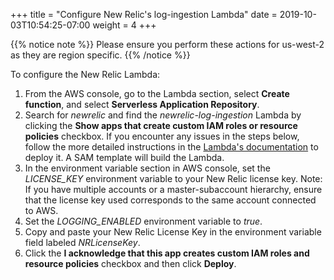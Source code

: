 +++
title = "Configure New Relic's log-ingestion Lambda"
date = 2019-10-03T10:54:25-07:00
weight = 4
+++

{{% notice note %}}
Please ensure you perform these actions for us-west-2 as they are region specific.
{{% /notice %}}

To configure the New Relic Lambda:

1. From the AWS console, go to the Lambda section, select **Create function**, and select **Serverless Application Repository**.
1. Search for *newrelic* and find the *newrelic-log-ingestion* Lambda by clicking the **Show apps that create custom IAM roles or resource policies** checkbox. If you encounter any issues in the steps below, follow the more detailed instructions in the [Lambda's documentation](https://serverlessrepo.aws.amazon.com/applications/arn:aws:serverlessrepo:us-east-1:463657938898:applications~NewRelic-log-ingestion) to deploy it. A SAM template will build the Lambda.
1. In the environment variable section  in AWS console, set the *LICENSE_KEY* environment variable to your New Relic license key. Note: If you have multiple accounts or a master-subaccount hierarchy, ensure that the license key used corresponds to the same account connected to AWS.
1. Set the *LOGGING_ENABLED* environment variable to *true*.
1. Copy and paste your New Relic License Key in the environment variable field labeled *NRLicenseKey*.
1. Click the **I acknowledge that this app creates custom IAM roles and resource policies** checkbox and then click **Deploy**.
